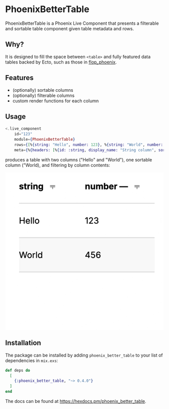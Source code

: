 # PhoenixBetterTable

PhoenixBetterTable is a Phoenix Live Component that presents a filterable and sortable table component given table metadata and rows.

## Why?

It is designed to fill the space between `<table>` and fully featured data tables backed by Ecto, such as those in [flop_phoenix](https://hex.pm/packages/flop_phoenix).

## Features

- (optionally) sortable columns
- (optionally) filterable columns
- custom render functions for each column

## Usage

```elixir
<.live_component
    id="123"
    module={PhoenixBetterTable}
    rows={[%{string: "Hello", number: 123}, %{string: "World", number: 456}]}
    meta={%{headers: [%{id: :string, display_name: "String column", sort: false}, %{id: :number}]}} />
```

produces a table with two columns ("Hello" and "World"), one sortable column ("World), and filtering by column contents:

<img align="center" src="./static/phoenix-better-table.gif" alt="PhoenixBetterTable example">

## Installation

The package can be installed by adding `phoenix_better_table` to your list of dependencies in `mix.exs`:

```elixir
def deps do
  [
    {:phoenix_better_table, "~> 0.4.0"}
  ]
end
```

The docs can be found at <https://hexdocs.pm/phoenix_better_table>.
